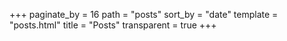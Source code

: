 +++
paginate_by = 16
path = "posts"
sort_by = "date"
template = "posts.html"
title = "Posts"
transparent = true
+++
